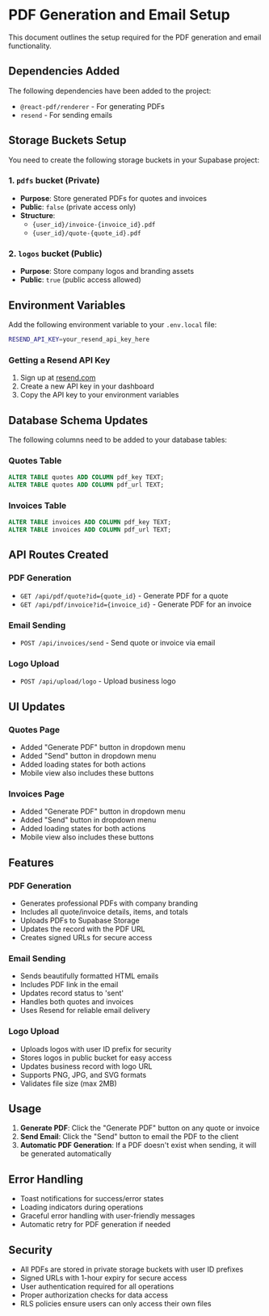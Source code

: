 # PDF Generation and Email Setup

This document outlines the setup required for the PDF generation and email functionality.

## Dependencies Added

The following dependencies have been added to the project:

- `@react-pdf/renderer` - For generating PDFs
- `resend` - For sending emails

## Storage Buckets Setup

You need to create the following storage buckets in your Supabase project:

### 1. `pdfs` bucket (Private)
- **Purpose**: Store generated PDFs for quotes and invoices
- **Public**: `false` (private access only)
- **Structure**:
  - `{user_id}/invoice-{invoice_id}.pdf`
  - `{user_id}/quote-{quote_id}.pdf`

### 2. `logos` bucket (Public)
- **Purpose**: Store company logos and branding assets
- **Public**: `true` (public access allowed)

## Environment Variables

Add the following environment variable to your `.env.local` file:

```bash
RESEND_API_KEY=your_resend_api_key_here
```

### Getting a Resend API Key

1. Sign up at [resend.com](https://resend.com)
2. Create a new API key in your dashboard
3. Copy the API key to your environment variables

## Database Schema Updates

The following columns need to be added to your database tables:

### Quotes Table
```sql
ALTER TABLE quotes ADD COLUMN pdf_key TEXT;
ALTER TABLE quotes ADD COLUMN pdf_url TEXT;
```

### Invoices Table
```sql
ALTER TABLE invoices ADD COLUMN pdf_key TEXT;
ALTER TABLE invoices ADD COLUMN pdf_url TEXT;
```

## API Routes Created

### PDF Generation
- `GET /api/pdf/quote?id={quote_id}` - Generate PDF for a quote
- `GET /api/pdf/invoice?id={invoice_id}` - Generate PDF for an invoice

### Email Sending
- `POST /api/invoices/send` - Send quote or invoice via email

### Logo Upload
- `POST /api/upload/logo` - Upload business logo

## UI Updates

### Quotes Page
- Added "Generate PDF" button in dropdown menu
- Added "Send" button in dropdown menu
- Added loading states for both actions
- Mobile view also includes these buttons

### Invoices Page
- Added "Generate PDF" button in dropdown menu
- Added "Send" button in dropdown menu
- Added loading states for both actions
- Mobile view also includes these buttons

## Features

### PDF Generation
- Generates professional PDFs with company branding
- Includes all quote/invoice details, items, and totals
- Uploads PDFs to Supabase Storage
- Updates the record with the PDF URL
- Creates signed URLs for secure access

### Email Sending
- Sends beautifully formatted HTML emails
- Includes PDF link in the email
- Updates record status to 'sent'
- Handles both quotes and invoices
- Uses Resend for reliable email delivery

### Logo Upload
- Uploads logos with user ID prefix for security
- Stores logos in public bucket for easy access
- Updates business record with logo URL
- Supports PNG, JPG, and SVG formats
- Validates file size (max 2MB)

## Usage

1. **Generate PDF**: Click the "Generate PDF" button on any quote or invoice
2. **Send Email**: Click the "Send" button to email the PDF to the client
3. **Automatic PDF Generation**: If a PDF doesn't exist when sending, it will be generated automatically

## Error Handling

- Toast notifications for success/error states
- Loading indicators during operations
- Graceful error handling with user-friendly messages
- Automatic retry for PDF generation if needed

## Security

- All PDFs are stored in private storage buckets with user ID prefixes
- Signed URLs with 1-hour expiry for secure access
- User authentication required for all operations
- Proper authorization checks for data access
- RLS policies ensure users can only access their own files